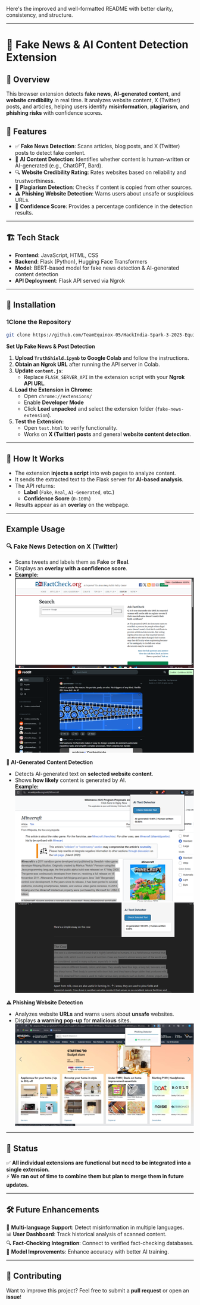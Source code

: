 Here's the improved and well-formatted README with better clarity, consistency, and structure.  

---

# 📰 Fake News & AI Content Detection Extension

## 📌 Overview  
This browser extension detects **fake news**, **AI-generated content**, and **website credibility** in real time. It analyzes website content, X (Twitter) posts, and articles, helping users identify **misinformation**, **plagiarism**, and **phishing risks** with confidence scores.

## 🚀 Features  
- ✅ **Fake News Detection**: Scans articles, blog posts, and X (Twitter) posts to detect fake content.  
- 🤖 **AI Content Detection**: Identifies whether content is human-written or AI-generated (e.g., ChatGPT, Bard).  
- 🔍 **Website Credibility Rating**: Rates websites based on reliability and trustworthiness.  
- 📝 **Plagiarism Detection**: Checks if content is copied from other sources.  
- ⚠️ **Phishing Website Detection**: Warns users about unsafe or suspicious URLs.  
- 🎯 **Confidence Score**: Provides a percentage confidence in the detection results.  

---

## 🏗️ Tech Stack  
- **Frontend**: JavaScript, HTML, CSS  
- **Backend**: Flask (Python), Hugging Face Transformers  
- **Model**: BERT-based model for fake news detection & AI-generated content detection  
- **API Deployment**: Flask API served via Ngrok  

---

## 🔧 Installation  

### 1️Clone the Repository  
```sh
git clone https://github.com/TeamEquinox-05/HackIndia-Spark-3-2025-Equinox.git
```

**Set Up Fake News & Post Detection**
1. **Upload `TruthShield.ipynb` to Google Colab** and follow the instructions.  
2. **Obtain an Ngrok URL** after running the API server in Colab.  
3. **Update `content.js`**:  
   - Replace `FLASK_SERVER_API` in the extension script with your **Ngrok API URL**.  
4. **Load the Extension in Chrome:**  
   - Open `chrome://extensions/`  
   - Enable **Developer Mode**  
   - Click **Load unpacked** and select the extension folder (`fake-news-extension`).  
5. **Test the Extension:**  
   - Open `test.html` to verify functionality.  
   - Works on **X (Twitter) posts** and general **website content detection**.  

---

   ## 📌 How It Works  
   - The extension **injects a script** into web pages to analyze content.  
   - It sends the extracted text to the Flask server for **AI-based analysis**.  
   - The API returns:  
     - **Label** (`Fake`, `Real`, `AI-Generated`, etc.)  
     - **Confidence Score** (`0-100%`)  
   - Results appear as an **overlay** on the webpage.  

---

   ## Example Usage  
   
   ### 🔍 Fake News Detection on X (Twitter)  
   - Scans tweets and labels them as **Fake** or **Real**.  
   - Displays an **overlay with a confidence score**.  
   - **Example:**  
     ![Fake News Detector](assets/fake.png)  
     ![Real News Detector](assets/real.png)  

**🤖 AI-Generated Content Detection**  
- Detects AI-generated text on **selected website content**.  
- Shows **how likely** content is generated by AI.  
**Example:**  
  ![Human Detector](assets/human.png)  
  ![Ai Detector](assets/ai.png)  


**⚠️ Phishing Website Detection**
- Analyzes website **URLs** and warns users about **unsafe** websites.  
- Displays **a warning pop-up** for **malicious** sites.  
![Phishing Detector](assets/safe.jpg)

---

## 📌 Status  
✅ **All individual extensions are functional but need to be integrated into a single extension.**  
⚡ **We ran out of time to combine them but plan to merge them in future updates.**  

---

## 🛠️ Future Enhancements  
🔹 **Multi-language Support**: Detect misinformation in multiple languages.  
📊 **User Dashboard**: Track historical analysis of scanned content.  
🔍 **Fact-Checking Integration**: Connect to verified fact-checking databases.  
🧠 **Model Improvements**: Enhance accuracy with better AI training.  

---

## 🤝 Contributing  
Want to improve this project? Feel free to submit a **pull request** or open an **issue**!  

